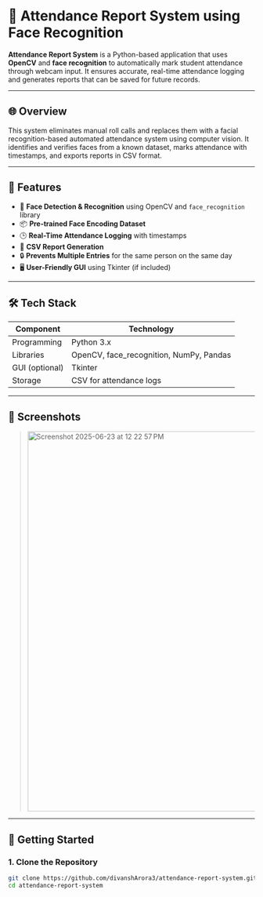 # 🧠 Attendance Report System using Face Recognition

**Attendance Report System** is a Python-based application that uses **OpenCV** and **face recognition** to automatically mark student attendance through webcam input. It ensures accurate, real-time attendance logging and generates reports that can be saved for future records.

---

## 🌐 Overview

This system eliminates manual roll calls and replaces them with a facial recognition-based automated attendance system using computer vision. It identifies and verifies faces from a known dataset, marks attendance with timestamps, and exports reports in CSV format.

---

## 📌 Features

- 🎥 **Face Detection & Recognition** using OpenCV and `face_recognition` library  
- 📦 **Pre-trained Face Encoding Dataset**  
- 🕒 **Real-Time Attendance Logging** with timestamps  
- 📁 **CSV Report Generation**  
- 🔒 **Prevents Multiple Entries** for the same person on the same day  
- 🖥️ **User-Friendly GUI** using Tkinter (if included)

---

## 🛠️ Tech Stack

| Component      | Technology              |
|----------------|-------------------------|
| Programming    | Python 3.x              |
| Libraries      | OpenCV, face_recognition, NumPy, Pandas |
| GUI (optional) | Tkinter                 |
| Storage        | CSV for attendance logs |

---

## 📸 Screenshots

><img width="775" alt="Screenshot 2025-06-23 at 12 22 57 PM" src="https://github.com/user-attachments/assets/6550fc43-6d41-4491-b76e-b96895072694" />


---

## 🚀 Getting Started

### 1. Clone the Repository

```bash
git clone https://github.com/divanshArora3/attendance-report-system.git
cd attendance-report-system
